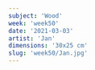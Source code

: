 ```yaml
---
subject: 'Wood'
week: 'week50'
date: '2021-03-03'
artist: 'Jan'
dimensions: '30x25 cm'
slug: 'week50/Jan.jpg'
---
```

